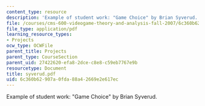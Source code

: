 ```yaml
---
content_type: resource
description: 'Example of student work: "Game Choice" by Brian Syverud.'
file: /courses/cms-600-videogame-theory-and-analysis-fall-2007/6c360b62907a0fda88a42669e2e617ec_syverud.pdf
file_type: application/pdf
learning_resource_types:
- Projects
ocw_type: OCWFile
parent_title: Projects
parent_type: CourseSection
parent_uid: 27422620-efa8-2dce-c8e8-c59eb7767e9b
resourcetype: Document
title: syverud.pdf
uid: 6c360b62-907a-0fda-88a4-2669e2e617ec
---
```

Example of student work: "Game Choice" by Brian Syverud.

